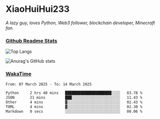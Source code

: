 # XiaoHuiHui233

*A lazy guy, loves Python, Web3 follower, blockchain developer, Minecraft fan.*

### [Github Readme Stats](https://github.com/anuraghazra/github-readme-stats)

![Top Langs](https://github-readme-stats.vercel.app/api/top-langs/?username=XiaoHuiHui233&layout=compact&theme=github_dark)

![Anurag's GitHub stats](https://github-readme-stats.vercel.app/api?username=XiaoHuiHui233&show_icons=true&theme=github_dark)

### [WakaTime](https://wakatime.com)

<!--START_SECTION:waka-->

```txt
From: 07 March 2025 - To: 14 March 2025

Python     2 hrs 40 mins   █████████████████████░░░░   83.78 %
JSON       21 mins         ███░░░░░░░░░░░░░░░░░░░░░░   11.43 %
Other      4 mins          ▓░░░░░░░░░░░░░░░░░░░░░░░░   02.43 %
TOML       4 mins          ▓░░░░░░░░░░░░░░░░░░░░░░░░   02.30 %
Markdown   0 secs          ░░░░░░░░░░░░░░░░░░░░░░░░░   00.06 %
```

<!--END_SECTION:waka-->
